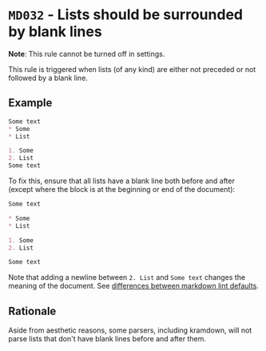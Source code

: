 # `MD032` - Lists should be surrounded by blank lines

**Note**: This rule cannot be turned off in settings.

This rule is triggered when lists (of any kind) are either not preceded or not followed by a blank line.

## Example

```markdown
Some text
* Some
* List

1. Some
2. List
Some text
```

To fix this, ensure that all lists have a blank line both before and after (except where the block is at the beginning or end of the document):

```markdown
Some text

* Some
* List

1. Some
2. List

Some text
```

Note that adding a newline between `2. List` and `Some text` changes the meaning of the document.  See [differences between markdown lint defaults](../differences_between_markdown_lint_defaults.md).

## Rationale

Aside from aesthetic reasons, some parsers, including kramdown, will not parse lists that don't have blank lines before and after them.
